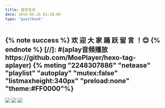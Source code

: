 ```yaml
---
title: 留言互动
date: 2019-05-25 01:18:09
type: "guestbook"
---
```

{% note success %} **欢 迎 大 家 踊 跃 留 言 ！😊** {% endnote %}
[//]: #(aplay音频播放https://github.com/MoePlayer/hexo-tag-aplayer)
{% meting "2248307886" "netease" "playlist" "autoplay" "mutex:false" "listmaxheight:340px" "preload:none" "theme:#FF0000"%}
---
![](https://images6.alphacoders.com/659/thumb-1920-659627.png)
![](https://images.alphacoders.com/728/thumb-1920-728213.png)
![](https://images4.alphacoders.com/913/thumb-1920-913900.png)
